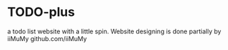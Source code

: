 # TODO-plus
a todo list website with a little spin.
Website designing is done partially by iiMuMy
github.com/iiMuMy
